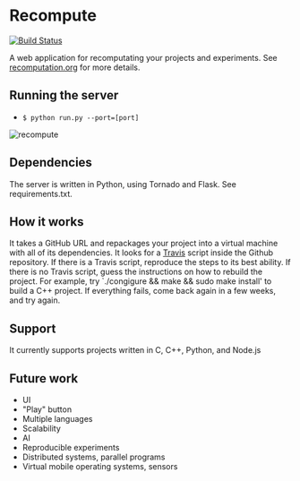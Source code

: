 # Recompute

[![Build Status](https://travis-ci.org/cjw-charleswu/Recompute.svg?branch=master)](https://travis-ci.org/cjw-charleswu/Recompute)

A web application for recomputating your projects and experiments. See [recomputation.org](http://www.recomputation.org/) for more details.

## Running the server

- `$ python run.py --port=[port]`

![recompute](https://raw.github.com/cjw-charleswu/Recompute/master/images/recompute.png)

## Dependencies

The server is written in Python, using Tornado and Flask. See requirements.txt.

## How it works

It takes a GitHub URL and repackages your project into a virtual machine with all of its dependencies.
It looks for a [Travis](https://travis-ci.org/) script inside the Github repository. If there is a Travis script,
reproduce the steps to its best ability. If there is no Travis script, guess the instructions on how to rebuild the project.
For example, try `./congigure && make && sudo make install' to build a C++ project. If everything fails, come back again
in a few weeks, and try again.

## Support

It currently supports projects written in C, C++, Python, and Node.js

## Future work

- UI
- "Play" button
- Multiple languages
- Scalability
- AI
- Reproducible experiments
- Distributed systems, parallel programs
- Virtual mobile operating systems, sensors

